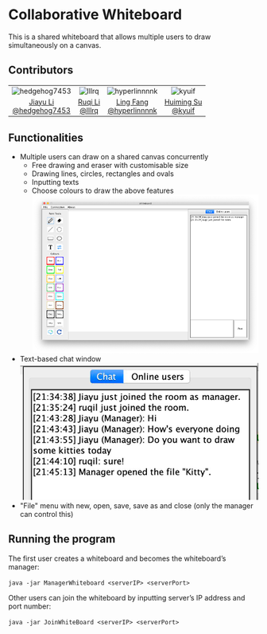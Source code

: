 # Collaborative Whiteboard

This is a shared whiteboard that allows multiple users to draw simultaneously on a canvas. 

## Contributors
<table>
  <tr>
    <td align="center"><img src="https://avatars.githubusercontent.com/u/12579999?v=4" alt="hedgehog7453" style="height: 100px; width:100px;"/></td>
    <td align="center"><img src="https://avatars.githubusercontent.com/u/42616793?v=4" alt="lllrq" style="height: 100px; width:100px; text-align: center;"/></td>
    <td align="center"><img src="https://avatars.githubusercontent.com/u/55377023?v=4" alt="hyperlinnnnk" style="height: 100px; width:100px; text-align: center;"/></td>
    <td align="center"><img src="https://avatars.githubusercontent.com/u/46106051?v=4" alt="kyuif" style="height: 100px; width:100px; text-align: center;"/></td>
  </tr>
  <tr>
    <td align="center"><a href="https://github.com/hedgehog7453">Jiayu Li<br>@hedgehog7453</a></td>
    <td align="center"><a href="https://github.com/lllrq">Ruqi Li<br>@lllrq</a></td>
    <td align="center"><a href="https://github.com/hyperlinnnnk">Ling Fang<br>@hyperlinnnnk</a></td>
    <td align="center"><a href="https://github.com/kyuif">Huiming Su<br>@kyuif</a></td>
  </tr>
</table>

## Functionalities

- Multiple users can draw on a shared canvas concurrently
  - Free drawing and eraser with customisable size
  - Drawing lines, circles, rectangles and ovals
  - Inputting texts
  - Choose colours to draw the above features
![Whiteboard](./img/wb.png)
- Text-based chat window
![chat window](./img/cb.png)
- "File" menu with new, open, save, save as and close (only the manager can control this)

## Running the program

The first user creates a whiteboard and becomes the whiteboard’s manager:

`java -jar ManagerWhiteboard <serverIP> <serverPort>`

Other users can join the whiteboard by inputting server’s IP address and port number:

`java -jar JoinWhiteBoard <serverIP> <serverPort>`
